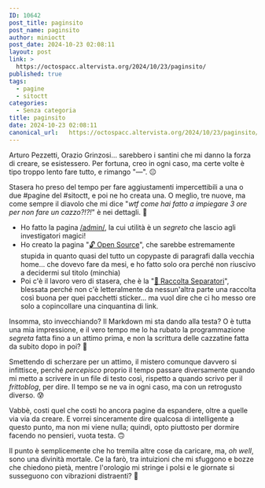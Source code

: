 ```yaml
---
ID: 10642
post_title: paginsito
post_name: paginsito
author: minioctt
post_date: 2024-10-23 02:08:11
layout: post
link: >
  https://octospacc.altervista.org/2024/10/23/paginsito/
published: true
tags:
  - pagine
  - sitoctt
categories:
  - Senza categoria
title: paginsito
date: 2024-10-23 02:08:11
canonical_url:   https://octospacc.altervista.org/2024/10/23/paginsito/
---
```

<!-- wp:paragraph -->
<p>Arturo Pezzetti, Orazio Grinzosi... sarebbero i santini che mi danno la forza di creare, se esistessero. Per fortuna, creo in ogni caso, ma certe volte è tipo troppo lento fare tutto, e rimango "—". 😐</p>
<!-- /wp:paragraph -->

<!-- wp:paragraph -->
<p>Stasera ho preso del tempo per fare aggiustamenti impercettibili a una o due #pagine del #sitoctt, e poi ne ho creata una. O meglio, tre nuove, ma come sempre il diavolo che mi dice "<em>wtf come hai fatto a impiegare 3 ore per non fare un cazzo?!?!</em>" è nei dettagli. 👿</p>
<!-- /wp:paragraph -->

<!-- wp:list -->
<ul class="wp-block-list"><!-- wp:list-item -->
<li>Ho fatto la pagina <a href="https://sitoctt.octt.eu.org/it/admin/">/admin/</a>, la cui utilità è un <em>segreto</em> che lascio agli investigatori magici!</li>
<!-- /wp:list-item -->

<!-- wp:list-item -->
<li>Ho creato la pagina "<a href="https://sitoctt.octt.eu.org/it/miscellanea/%EF%B8%8F-Open-Source/">🔓 Open Source</a>", che sarebbe estremamente stupida in quanto quasi del tutto un copypaste di paragrafi dalla vecchia home... che dovevo fare da mesi, e ho fatto solo ora perché non riuscivo a decidermi sul titolo (minchia)</li>
<!-- /wp:list-item -->

<!-- wp:list-item -->
<li>Poi c'è il lavoro vero di stasera, che è la "<a href="https://sitoctt.octt.eu.org/it/miscellanea/%EF%B8%8F-Raccolta-Separatori/">🚧️ Raccolta Separatori</a>", blessata perché non c'è letteralmente da nessun'altra parte una raccolta così buona per quei pacchetti sticker... ma vuol dire che ci ho messo ore solo a copincollare una cinquantina di link.</li>
<!-- /wp:list-item --></ul>
<!-- /wp:list -->

<!-- wp:paragraph -->
<p>Insomma, sto invecchiando? Il Markdown mi sta dando alla testa? O è tutta una mia impressione, e il vero tempo me lo ha rubato la programmazione <em>segreta</em> fatta fino a un attimo prima, e non la scrittura delle cazzatine fatta da subito dopo in poi? 🥴</p>
<!-- /wp:paragraph -->

<!-- wp:paragraph -->
<p>Smettendo di scherzare per un attimo, il mistero comunque davvero si infittisce, perché <em>percepisco</em> proprio il tempo passare diversamente quando mi metto a scrivere in un file di testo così, rispetto a quando scrivo per il <em>frittoblog</em>, per dire. Il tempo se ne va in ogni caso, ma con un retrogusto diverso. 😰</p>
<!-- /wp:paragraph -->

<!-- wp:paragraph -->
<p>Vabbè, costi quel che costi ho ancora pagine da espandere, oltre a quelle via via da creare. E vorrei sinceramente dire qualcosa di intelligente a questo punto, ma non mi viene nulla; quindi, opto piuttosto per dormire facendo no pensieri, vuota testa. 🙃</p>
<!-- /wp:paragraph -->

<!-- wp:paragraph -->
<p>Il punto è semplicemente che ho tremila altre cose da caricare, ma, <em>oh well</em>, sono una divinità mortale. Ce la farò, tra intuizioni che mi sfuggono e bozze che chiedono pietà, mentre l'orologio mi stringe i polsi e le giornate si susseguono con vibrazioni distraenti? 🤥</p>
<!-- /wp:paragraph -->